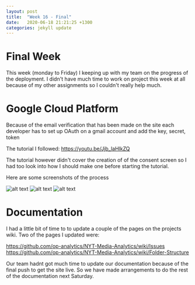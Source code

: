 ```yaml
---
layout: post
title:  "Week 16 - Final"
date:   2020-06-18 21:21:25 +1300
categories: jekyll update
---
```


# Final Week

This week (monday to Friday) I keeping up with my team on the progress of the deployment. I didn't have much time to work on project this week at all because of my other assignments so I couldn't really help much. 

# Google Cloud Platform

Because of the email verification that has been made on the site each developer has to set up OAuth on a gmail account and add the key, secret, token 

The tutorial I followed: <https://youtu.be/Jjb_laHlkZQ>

The tutorial however didn't cover the creation of of the consent screen so I had too look into how I should make one before starting the tutorial.

Here are some screenshots of the process

![alt text](/Jamie-Horrell-BIT-Project/images/Screenshot_Google-Cloud-Platform.png)
![alt text](/Jamie-Horrell-BIT-Project/images/Screenshot_OAuth-2-Playground_1.png)
![alt text](/Jamie-Horrell-BIT-Project/images/Screenshot_OAuth-2-Playground_2.png)

# Documentation

I had a little bit of time to to update a couple of the pages on the projects wiki. Two of the pages I updated were:

<https://github.com/op-analytics/NYT-Media-Analytics/wiki/Issues>
<https://github.com/op-analytics/NYT-Media-Analytics/wiki/Folder-Structure>

Our team hadnt got much time to update our documentation because of the final push to get the site live. So we have made arrangements to do the rest of the documentation next Saturday.